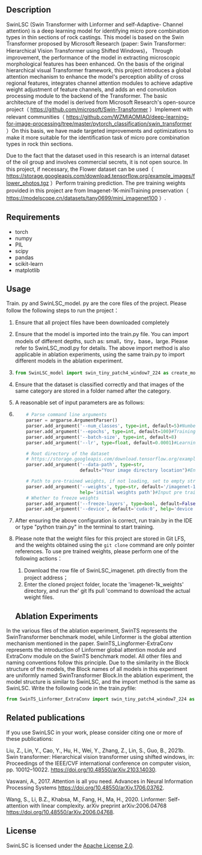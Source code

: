 ## Description

SwinLSC (Swin Transformer with Linformer and self-Adaptive- Channel attention) is a deep learning model for identifying micro pore combination types in thin sections of rock castings. This model is based on the Swin Transformer proposed by Microsoft Research (paper: Swin Transformer: Hierarchical Vision Transformer using Shifted Windows)， Through improvement, the performance of the model in extracting microscopic morphological features has been enhanced. On the basis of the original hierarchical visual Transformer framework, this project introduces a global attention mechanism to enhance the model's perception ability of cross regional features, integrates channel attention modules to achieve adaptive weight adjustment of feature channels, and adds an end convolution processing module to the backend of the Transformer. The basic architecture of the model is derived from Microsoft Research's open-source project（ https://github.com/microsoft/Swin-Transformer ）Implement with relevant communities（ https://github.com/WZMIAOMIAO/deep-learning-for-image-processing/tree/master/pytorch_classification/swin_transformer ）On this basis, we have made targeted improvements and optimizations to make it more suitable for the identification task of micro pore combination types in rock thin sections.

Due to the fact that the dataset used in this research is an internal dataset of the oil group and involves commercial secrets, it is not open source. In this project, if necessary, the Flower dataset can be used（ https://storage.googleapis.com/download.tensorflow.org/example_images/flower_photos.tgz ）Perform training prediction. The pre training weights provided in this project are from Imagenet-1K-miniTraining preservation（ https://modelscope.cn/datasets/tany0699/mini_imagenet100 ）.

## Requirements

- torch
- numpy
- PIL
- scipy
- pandas
- scikit-learn
- matplotlib

## Usage



Train. py and SwinLSC_model. py are the core files of the project. Please follow the following steps to run the project：

1. Ensure that all project files have been downloaded completely

2. Ensure that the model is imported into the train.py file. You can import models of different depths, such as: small，tiny，base，large. Please refer to SwinLSC_modl.py for details. The above import method is also applicable in ablation experiments, using the same train.py to import different models in the ablation experiment.

3. ```python
   from SwinLSC_model import swin_tiny_patch4_window7_224 as create_model
   ```

4. Ensure that the dataset is classified correctly and that images of the same category are stored in a folder named after the category.

5. A reasonable set of input parameters are as follows:

6. ```python
       # Parse command line arguments
       parser = argparse.ArgumentParser()
       parser.add_argument('--num_classes', type=int, default=5)#Number of categories that need to be classified
       parser.add_argument('--epochs', type=int, default=100)#Training epochs
       parser.add_argument('--batch-size', type=int, default=8)
       parser.add_argument('--lr', type=float, default=0.0001)#Learning rate
   
       # Root directory of the dataset
       # https://storage.googleapis.com/download.tensorflow.org/example_images/flower_photos.tgz
       parser.add_argument('--data-path', type=str,
                           default="Your image directory location")#Enter the directory path, such as:(./flower_photos) or (D:\\Users\\flower_photos)
   
       # Path to pre-trained weights, if not loading, set to empty string
       parser.add_argument('--weights', type=str, default='/imagenet-1k_weights/SwinLSC_imagenet.pth/imagenet-1k_weights/SwinLSC_imagenet.pth',
                           help='initial weights path')#Input pre training weights, such as./imagenet-1k_weights/SwinLSC_imagenet.pth
       # Whether to freeze weights
       parser.add_argument('--freeze-layers', type=bool, default=False)
       parser.add_argument('--device', default='cuda:0', help='device id (i.e. 0 or 0,1 or cpu)')
   ```

7. After ensuring the above configuration is correct, run train.by in the IDE or type "python train.py" in the terminal to start training.

8. Please note that the weight files for this project are stored in Git LFS, and the weights obtained using the ` git clone ` command are only pointer references. To use pre trained weights, please perform one of the following actions：

   1. Download the row file of SwinLSC_imagenet. pth directly from the project address；
   2. Enter the cloned project folder, locate the 'imagenet-1k_weights' directory, and run the' git lfs pull 'command to download the actual weight files.

   ## Ablation Experiments

In the various files of the ablation experiment, SwinTS represents the SwinTransformer benchmark model, while Linformer is the global attention mechanism mentioned in the paper. SwinTS_Lingformer-ExtraConv represents the introduction of Linformer global attention module and ExtraConv module on the SwinTS benchmark model. All other files and naming conventions follow this principle. Due to the similarity in the Block structure of the models, the Block names of all models in this experiment are uniformly named SwinTransformer Block.In the ablation experiment, the model structure is similar to SwinLSC, and the import method is the same as SwinLSC. Write the following code in the train.pyfile:

```python
from SwinTS_Linformer_ExtraConv import swin_tiny_patch4_window7_224 as create_model
```

## Related publications

If you use SwinLSC in your work, please consider citing one or more of these publications:

Liu, Z., Lin, Y., Cao, Y., Hu, H., Wei, Y., Zhang, Z., Lin, S., Guo, B., 2021b. Swin transformer: Hierarchical vision transformer using shifted windows, in: Proceedings of the IEEE/CVF international conference on computer vision, pp. 10012–10022. https://doi.org/10.48550/arXiv.2103.14030.

Vaswani, A., 2017. Attention is all you need. Advances in Neural Information Processing Systems https://doi.org/10.48550/arXiv.1706.03762.

Wang, S., Li, B.Z., Khabsa, M., Fang, H., Ma, H., 2020. Linformer: Self-attention with linear complexity. arXiv preprint arXiv:2006.04768 https://doi.org/10.48550/arXiv.2006.04768.

## License

SwinLSC is licensed under the [Apache License 2.0](https://github.com/zsylvester/meanderpy/blob/master/LICENSE.txt).
